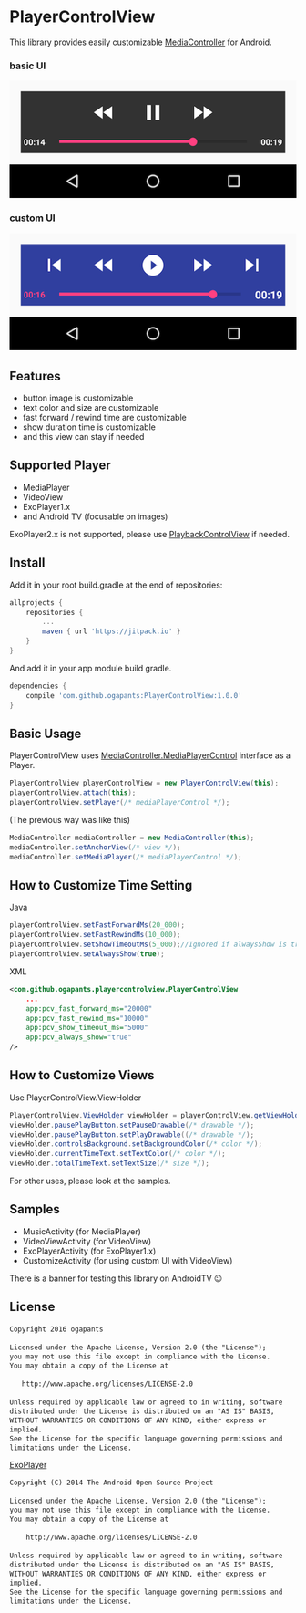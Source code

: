
# PlayerControlView

This library provides easily customizable [MediaController](https://developer.android.com/reference/android/widget/MediaController.html) for Android.

### basic UI  
![basic](art/basic.png)


### custom UI  
![custom](art/custom.png)


## Features
- button image is customizable
- text color and size are customizable
- fast forward / rewind time are customizable
- show duration time is customizable
- and this view can stay if needed

## Supported Player
- MediaPlayer
- VideoView
- ExoPlayer1.x
- and Android TV (focusable on images)

ExoPlayer2.x is not supported, please use [PlaybackControlView](https://github.com/google/ExoPlayer/blob/release-v2/library/src/main/java/com/google/android/exoplayer2/ui/PlaybackControlView.java) if needed.

## Install
Add it in your root build.gradle at the end of repositories:

```groovy
allprojects {
	repositories {
		...
		maven { url 'https://jitpack.io' }
	}
}
```

And add it in your app module build gradle.

```groovy
dependencies {
    compile 'com.github.ogapants:PlayerControlView:1.0.0'
}
```

## Basic Usage

PlayerControlView uses [MediaController.MediaPlayerControl](https://developer.android.com/reference/android/widget/MediaController.MediaPlayerControl.html) interface as a Player.

```java
PlayerControlView playerControlView = new PlayerControlView(this);
playerControlView.attach(this);
playerControlView.setPlayer(/* mediaPlayerControl */);
```

(The previous way was like this)
```java
MediaController mediaController = new MediaController(this);
mediaController.setAnchorView(/* view */);
mediaController.setMediaPlayer(/* mediaPlayerControl */);
```

## How to Customize Time Setting

Java
```java
playerControlView.setFastForwardMs(20_000);
playerControlView.setFastRewindMs(10_000);
playerControlView.setShowTimeoutMs(5_000);//Ignored if alwaysShow is true
playerControlView.setAlwaysShow(true);
```

XML
```xml
<com.github.ogapants.playercontrolview.PlayerControlView
    ...
    app:pcv_fast_forward_ms="20000"
    app:pcv_fast_rewind_ms="10000"
    app:pcv_show_timeout_ms="5000"
    app:pcv_always_show="true"
/>
```

## How to Customize Views
Use PlayerControlView.ViewHolder

```java
PlayerControlView.ViewHolder viewHolder = playerControlView.getViewHolder();
viewHolder.pausePlayButton.setPauseDrawable(/* drawable */);
viewHolder.pausePlayButton.setPlayDrawable((/* drawable */);
viewHolder.controlsBackground.setBackgroundColor(/* color */);
viewHolder.currentTimeText.setTextColor(/* color */);
viewHolder.totalTimeText.setTextSize(/* size */);
```

For other uses, please look at the samples.

## Samples
- MusicActivity (for MediaPlayer)
- VideoViewActivity (for VideoView)
- ExoPlayerActivity (for ExoPlayer1.x)
- CustomizeActivity (for using custom UI with VideoView)

There is a banner for testing this library on AndroidTV :wink:

## License

```
Copyright 2016 ogapants

Licensed under the Apache License, Version 2.0 (the "License");
you may not use this file except in compliance with the License.
You may obtain a copy of the License at

   http://www.apache.org/licenses/LICENSE-2.0

Unless required by applicable law or agreed to in writing, software
distributed under the License is distributed on an "AS IS" BASIS,
WITHOUT WARRANTIES OR CONDITIONS OF ANY KIND, either express or implied.
See the License for the specific language governing permissions and
limitations under the License.
```

[ExoPlayer](https://github.com/google/ExoPlayer)
```
Copyright (C) 2014 The Android Open Source Project

Licensed under the Apache License, Version 2.0 (the "License");
you may not use this file except in compliance with the License.
You may obtain a copy of the License at

    http://www.apache.org/licenses/LICENSE-2.0

Unless required by applicable law or agreed to in writing, software
distributed under the License is distributed on an "AS IS" BASIS,
WITHOUT WARRANTIES OR CONDITIONS OF ANY KIND, either express or implied.
See the License for the specific language governing permissions and
limitations under the License.
```
